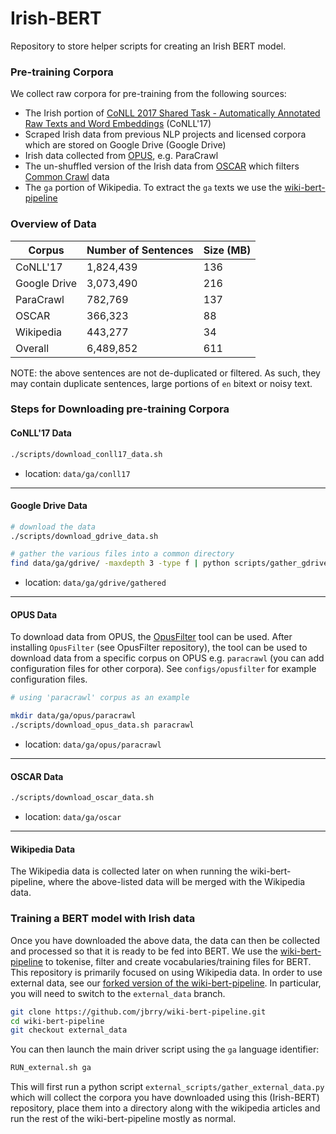 # Irish-BERT
Repository to store helper scripts for creating an Irish BERT model.

### Pre-training Corpora
We collect raw corpora for pre-training from the following sources:
- The Irish portion of [CoNLL 2017 Shared Task - Automatically Annotated Raw Texts and Word Embeddings](https://lindat.mff.cuni.cz/repository/xmlui/handle/11234/1-1989) (CoNLL'17)
- Scraped Irish data from previous NLP projects and licensed corpora which are stored on Google Drive (Google Drive)
- Irish data collected from [OPUS](http://opus.nlpl.eu/), e.g. ParaCrawl
- The un-shuffled version of the Irish data from [OSCAR](https://oscar-corpus.com/) which filters [Common Crawl](https://commoncrawl.org/) data
- The `ga` portion of Wikipedia. To extract the `ga` texts we use the [wiki-bert-pipeline](https://github.com/spyysalo/wiki-bert-pipeline)

### Overview of Data 

| Corpus       | Number of Sentences |  Size (MB) |
|--------------|---------------------|------------|
| CoNLL'17     | 1,824,439           | 136        |
| Google Drive | 3,073,490           | 216        |
| ParaCrawl    | 782,769             | 137        |
| OSCAR        | 366,323             | 88         |
| Wikipedia    | 443,277             | 34         |
| Overall      | 6,489,852           | 611        |

NOTE: the above sentences are not de-duplicated or filtered. As such, they may contain duplicate sentences, large portions of `en` bitext or noisy text.

### Steps for Downloading pre-training Corpora
#### CoNLL'17 Data
```bash
./scripts/download_conll17_data.sh
```
- location: `data/ga/conll17`

---
#### Google Drive Data
```bash
# download the data
./scripts/download_gdrive_data.sh

# gather the various files into a common directory
find data/ga/gdrive/ -maxdepth 3 -type f | python scripts/gather_gdrive_data.py
```
- location: `data/ga/gdrive/gathered`

---
#### OPUS Data

To download data from OPUS, the [OpusFilter](https://github.com/Helsinki-NLP/OpusFilter) tool can be used. After installing `OpusFilter` (see OpusFilter repository), the tool can be used to download data from a specific corpus on OPUS e.g. `paracrawl` (you can add configuration files for other corpora). See `configs/opusfilter` for example configuration files.

```bash
# using 'paracrawl' corpus as an example

mkdir data/ga/opus/paracrawl
./scripts/download_opus_data.sh paracrawl
```
- location: `data/ga/opus/paracrawl`

---
#### OSCAR Data
```bash
./scripts/download_oscar_data.sh
```
- location: `data/ga/oscar`

---
#### Wikipedia Data
The Wikipedia data is collected later on when running the wiki-bert-pipeline, where the above-listed data will be merged with the Wikipedia data.

### Training a BERT model with Irish data
Once you have downloaded the above data, the data can then be collected and processed so that it is ready to be fed into BERT. We use the [wiki-bert-pipeline](https://github.com/spyysalo/wiki-bert-pipeline) to tokenise, filter and create vocabularies/training files for BERT. This repository is primarily focused on using Wikipedia data. In order to use external data, see our [forked version of the wiki-bert-pipeline](https://github.com/jbrry/wiki-bert-pipeline). In particular, you will need to switch to the `external_data` branch.

```bash
git clone https://github.com/jbrry/wiki-bert-pipeline.git
cd wiki-bert-pipeline
git checkout external_data
```

You can then launch the main driver script using the `ga` language identifier:
```bash
RUN_external.sh ga
```

This will first run a python script `external_scripts/gather_external_data.py` which will collect the corpora you have downloaded using this (Irish-BERT) repository, place them into a directory along with the wikipedia articles and run the rest of the wiki-bert-pipeline mostly as normal.
